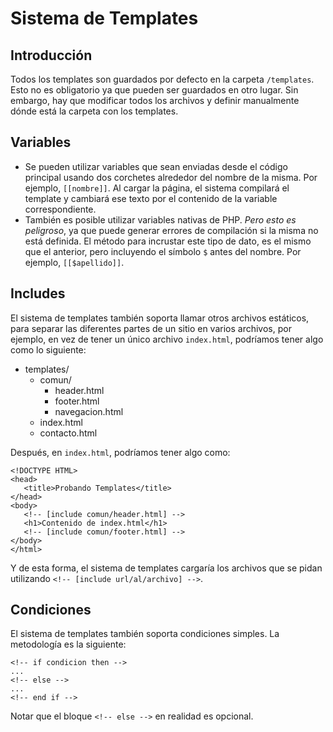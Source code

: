 # Sistema de Templates
## Introducción
Todos los templates son guardados por defecto en la carpeta `/templates`.
Esto no es obligatorio ya que pueden ser guardados en otro lugar. Sin embargo, hay que modificar todos los archivos y definir manualmente dónde está la carpeta con los templates.

## Variables
* Se pueden utilizar variables que sean enviadas desde el código principal usando dos corchetes alrededor del nombre de la misma. Por ejemplo, `[[nombre]]`. Al cargar la página, el sistema compilará el template y cambiará ese texto por el contenido de la variable correspondiente.
* También es posible utilizar variables nativas de PHP. *Pero esto es peligroso*, ya que puede generar errores de compilación si la misma no está definida. El método para incrustar este tipo de dato, es el mismo que el anterior, pero incluyendo el símbolo `$` antes del nombre. Por ejemplo, `[[$apellido]]`.

## Includes
El sistema de templates también soporta llamar otros archivos estáticos, para separar las diferentes partes de un sitio en varios archivos, por ejemplo, en vez de tener un único archivo `index.html`, podríamos tener algo como lo siguiente:

* templates/
  * comun/
    * header.html
    * footer.html
    * navegacion.html
  * index.html
  * contacto.html

Después, en `index.html`, podríamos tener algo como:
 ```
<!DOCTYPE HTML>
<head>
    <title>Probando Templates</title>
</head>
<body>
    <!-- [include comun/header.html] -->
    <h1>Contenido de index.html</h1>
    <!-- [include comun/footer.html] -->
</body>
</html>
 ```
Y de esta forma, el sistema de templates cargaría los archivos que se pidan utilizando `<!-- [include url/al/archivo] -->`.

## Condiciones
El sistema de templates también soporta condiciones simples. La metodología es la siguiente:

```
<!-- if condicion then -->
...
<!-- else -->
...
<!-- end if -->
```

Notar que el bloque `<!-- else -->` en realidad es opcional.
